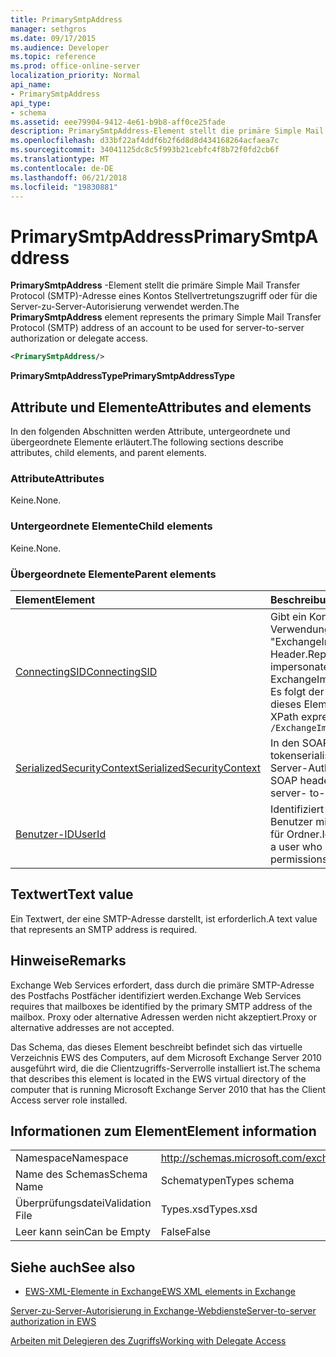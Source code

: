 ```yaml
---
title: PrimarySmtpAddress
manager: sethgros
ms.date: 09/17/2015
ms.audience: Developer
ms.topic: reference
ms.prod: office-online-server
localization_priority: Normal
api_name:
- PrimarySmtpAddress
api_type:
- schema
ms.assetid: eee79904-9412-4e61-b9b8-aff0ce25fade
description: PrimarySmtpAddress-Element stellt die primäre Simple Mail Transfer Protocol (SMTP)-Adresse eines Kontos Stellvertretungszugriff oder für die Server-zu-Server-Autorisierung verwendet werden.
ms.openlocfilehash: d33bf22af4ddf6b2f6d8d8d434168264acfaea7c
ms.sourcegitcommit: 34041125dc8c5f993b21cebfc4f8b72f0fd2cb6f
ms.translationtype: MT
ms.contentlocale: de-DE
ms.lasthandoff: 06/21/2018
ms.locfileid: "19830881"
---
```

# <a name="primarysmtpaddress"></a><span data-ttu-id="47c48-103">PrimarySmtpAddress</span><span class="sxs-lookup"><span data-stu-id="47c48-103">PrimarySmtpAddress</span></span>

<span data-ttu-id="47c48-104">**PrimarySmtpAddress** -Element stellt die primäre Simple Mail Transfer Protocol (SMTP)-Adresse eines Kontos Stellvertretungszugriff oder für die Server-zu-Server-Autorisierung verwendet werden.</span><span class="sxs-lookup"><span data-stu-id="47c48-104">The **PrimarySmtpAddress** element represents the primary Simple Mail Transfer Protocol (SMTP) address of an account to be used for server-to-server authorization or delegate access.</span></span> 
  
```xml
<PrimarySmtpAddress/>
```

 <span data-ttu-id="47c48-105">**PrimarySmtpAddressType**</span><span class="sxs-lookup"><span data-stu-id="47c48-105">**PrimarySmtpAddressType**</span></span>
## <a name="attributes-and-elements"></a><span data-ttu-id="47c48-106">Attribute und Elemente</span><span class="sxs-lookup"><span data-stu-id="47c48-106">Attributes and elements</span></span>

<span data-ttu-id="47c48-107">In den folgenden Abschnitten werden Attribute, untergeordnete und übergeordnete Elemente erläutert.</span><span class="sxs-lookup"><span data-stu-id="47c48-107">The following sections describe attributes, child elements, and parent elements.</span></span>
  
### <a name="attributes"></a><span data-ttu-id="47c48-108">Attribute</span><span class="sxs-lookup"><span data-stu-id="47c48-108">Attributes</span></span>

<span data-ttu-id="47c48-109">Keine.</span><span class="sxs-lookup"><span data-stu-id="47c48-109">None.</span></span>
  
### <a name="child-elements"></a><span data-ttu-id="47c48-110">Untergeordnete Elemente</span><span class="sxs-lookup"><span data-stu-id="47c48-110">Child elements</span></span>

<span data-ttu-id="47c48-111">Keine.</span><span class="sxs-lookup"><span data-stu-id="47c48-111">None.</span></span>
  
### <a name="parent-elements"></a><span data-ttu-id="47c48-112">Übergeordnete Elemente</span><span class="sxs-lookup"><span data-stu-id="47c48-112">Parent elements</span></span>

|<span data-ttu-id="47c48-113">**Element**</span><span class="sxs-lookup"><span data-stu-id="47c48-113">**Element**</span></span>|<span data-ttu-id="47c48-114">**Beschreibung**</span><span class="sxs-lookup"><span data-stu-id="47c48-114">**Description**</span></span>|
|:-----|:-----|
|[<span data-ttu-id="47c48-115">ConnectingSID</span><span class="sxs-lookup"><span data-stu-id="47c48-115">ConnectingSID</span></span>](connectingsid.md) <br/> |<span data-ttu-id="47c48-116">Gibt ein Konto Identitätswechsel bei Verwendung der "ExchangeImpersonation" SOAP-Header.</span><span class="sxs-lookup"><span data-stu-id="47c48-116">Represents an account to impersonate when you are using the ExchangeImpersonation SOAP header.</span></span>  <br/> <span data-ttu-id="47c48-117">Es folgt der XPath-Ausdruck, der dieses Element:</span><span class="sxs-lookup"><span data-stu-id="47c48-117">The following is the XPath expression to this element:</span></span>  <br/>  `/ExchangeImpersonation/ConnectingSID` <br/> |
|[<span data-ttu-id="47c48-118">SerializedSecurityContext</span><span class="sxs-lookup"><span data-stu-id="47c48-118">SerializedSecurityContext</span></span>](serializedsecuritycontext.md) <br/> |<span data-ttu-id="47c48-119">In den SOAP-Header verwendet für tokenserialisierung für Server-zu-Server-Authentifizierung.</span><span class="sxs-lookup"><span data-stu-id="47c48-119">Used in the SOAP header for token serialization in server- to-server authentication.</span></span>  <br/> |
|[<span data-ttu-id="47c48-120">Benutzer-ID</span><span class="sxs-lookup"><span data-stu-id="47c48-120">UserId</span></span>](userid.md) <br/> |<span data-ttu-id="47c48-121">Identifiziert ein Stellvertreter oder ein Benutzer mit Zugriffsberechtigungen für Ordner.</span><span class="sxs-lookup"><span data-stu-id="47c48-121">Identifies a delegate user or a user who has folder access permissions.</span></span>  <br/> |
   
## <a name="text-value"></a><span data-ttu-id="47c48-122">Textwert</span><span class="sxs-lookup"><span data-stu-id="47c48-122">Text value</span></span>

<span data-ttu-id="47c48-123">Ein Textwert, der eine SMTP-Adresse darstellt, ist erforderlich.</span><span class="sxs-lookup"><span data-stu-id="47c48-123">A text value that represents an SMTP address is required.</span></span>
  
## <a name="remarks"></a><span data-ttu-id="47c48-124">Hinweise</span><span class="sxs-lookup"><span data-stu-id="47c48-124">Remarks</span></span>

<span data-ttu-id="47c48-125">Exchange Web Services erfordert, dass durch die primäre SMTP-Adresse des Postfachs Postfächer identifiziert werden.</span><span class="sxs-lookup"><span data-stu-id="47c48-125">Exchange Web Services requires that mailboxes be identified by the primary SMTP address of the mailbox.</span></span> <span data-ttu-id="47c48-126">Proxy oder alternative Adressen werden nicht akzeptiert.</span><span class="sxs-lookup"><span data-stu-id="47c48-126">Proxy or alternative addresses are not accepted.</span></span>
  
<span data-ttu-id="47c48-127">Das Schema, das dieses Element beschreibt befindet sich das virtuelle Verzeichnis EWS des Computers, auf dem Microsoft Exchange Server 2010 ausgeführt wird, die die Clientzugriffs-Serverrolle installiert ist.</span><span class="sxs-lookup"><span data-stu-id="47c48-127">The schema that describes this element is located in the EWS virtual directory of the computer that is running Microsoft Exchange Server 2010 that has the Client Access server role installed.</span></span>
  
## <a name="element-information"></a><span data-ttu-id="47c48-128">Informationen zum Element</span><span class="sxs-lookup"><span data-stu-id="47c48-128">Element information</span></span>

|||
|:-----|:-----|
|<span data-ttu-id="47c48-129">Namespace</span><span class="sxs-lookup"><span data-stu-id="47c48-129">Namespace</span></span>  <br/> |http://schemas.microsoft.com/exchange/services/2006/types  <br/> |
|<span data-ttu-id="47c48-130">Name des Schemas</span><span class="sxs-lookup"><span data-stu-id="47c48-130">Schema Name</span></span>  <br/> |<span data-ttu-id="47c48-131">Schematypen</span><span class="sxs-lookup"><span data-stu-id="47c48-131">Types schema</span></span>  <br/> |
|<span data-ttu-id="47c48-132">Überprüfungsdatei</span><span class="sxs-lookup"><span data-stu-id="47c48-132">Validation File</span></span>  <br/> |<span data-ttu-id="47c48-133">Types.xsd</span><span class="sxs-lookup"><span data-stu-id="47c48-133">Types.xsd</span></span>  <br/> |
|<span data-ttu-id="47c48-134">Leer kann sein</span><span class="sxs-lookup"><span data-stu-id="47c48-134">Can be Empty</span></span>  <br/> |<span data-ttu-id="47c48-135">False</span><span class="sxs-lookup"><span data-stu-id="47c48-135">False</span></span>  <br/> |
   
## <a name="see-also"></a><span data-ttu-id="47c48-136">Siehe auch</span><span class="sxs-lookup"><span data-stu-id="47c48-136">See also</span></span>



- [<span data-ttu-id="47c48-137">EWS-XML-Elemente in Exchange</span><span class="sxs-lookup"><span data-stu-id="47c48-137">EWS XML elements in Exchange</span></span>](ews-xml-elements-in-exchange.md)


[<span data-ttu-id="47c48-138">Server-zu-Server-Autorisierung in Exchange-Webdienste</span><span class="sxs-lookup"><span data-stu-id="47c48-138">Server-to-server authorization in EWS</span></span>](http://msdn.microsoft.com/library/f1610a20-672d-448b-8c00-5b0fbcaf31cb%28Office.15%29.aspx)
  
[<span data-ttu-id="47c48-139">Arbeiten mit Delegieren des Zugriffs</span><span class="sxs-lookup"><span data-stu-id="47c48-139">Working with Delegate Access</span></span>](http://msdn.microsoft.com/library/dfd6b4a3-8fd3-47ba-83c0-52465cb5f3f3%28Office.15%29.aspx)

